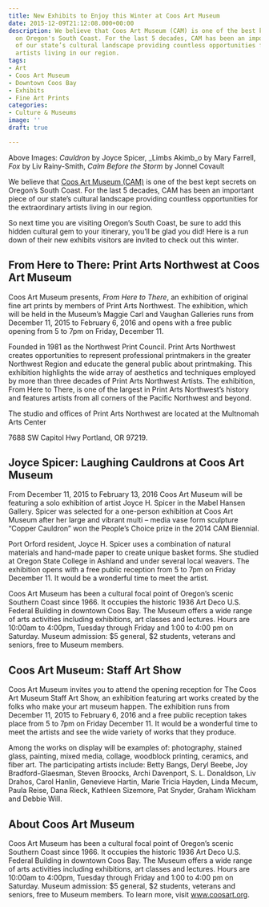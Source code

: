 ```yaml
---
title: New Exhibits to Enjoy this Winter at Coos Art Museum
date: 2015-12-09T21:12:08.000+00:00
description: We believe that Coos Art Museum (CAM) is one of the best kept secrets
  on Oregon's South Coast. For the last 5 decades, CAM has been an important piece
  of our state’s cultural landscape providing countless opportunities for the extraordinary
  artists living in our region.
tags:
- Art
- Coos Art Museum
- Downtown Coos Bay
- Exhibits
- Fine Art Prints
categories:
- Culture & Museums
image: ''
draft: true

---
```

Above Images:  _Cauldron_ by Joyce Spicer, _Limbs Akimb_o by Mary Farrell, _Fox_ by Liv Rainy-Smith, _Calm Before the Storm_ by Jonnel Covault

We believe that <a href="http://www.coosart.org/" target="_blank">Coos Art Museum (CAM)</a> is one of the best kept secrets on Oregon&#8217;s South Coast. For the last 5 decades, CAM has been an important piece of our state’s cultural landscape providing countless opportunities for the extraordinary artists living in our region.

So next time you are visiting Oregon&#8217;s South Coast, be sure to add this hidden cultural gem to your itinerary, you&#8217;ll be glad you did! Here is a run down of their new exhibits visitors are invited to check out this winter.

## From Here to There: Print Arts Northwest at Coos Art Museum

Coos Art Museum presents, _From Here to There_, an exhibition of original fine art prints by members of Print Arts Northwest. The exhibition, which will be held in the Museum’s Maggie Carl and Vaughan Galleries runs from December 11, 2015 to February 6, 2016 and opens with a free public opening from 5 to 7pm on Friday, December 11.

Founded in 1981 as the Northwest Print Council. Print Arts Northwest creates opportunities to represent professional printmakers in the greater Northwest Region and educate the general public about printmaking. This exhibition highlights the wide array of aesthetics and techniques employed by more than three decades of Print Arts Northwest Artists. The exhibition, From Here to There, is one of the largest in Print Arts Northwest’s history and features artists from all corners of the Pacific Northwest and beyond.

The studio and offices of Print Arts Northwest are located at the Multnomah Arts Center
  
7688 SW Capitol Hwy Portland, OR 97219.

## Joyce Spicer: Laughing Cauldrons at Coos Art Museum

From December 11, 2015 to February 13, 2016 Coos Art Museum will be featuring a solo exhibition of artist Joyce H. Spicer in the Mabel Hansen Gallery. Spicer was selected for a one-person exhibition at Coos Art Museum after her large and vibrant multi &#8211; media vase form sculpture “Copper Cauldron” won the People’s Choice prize in the 2014 CAM Biennial.

Port Orford resident, Joyce H. Spicer uses a combination of natural materials and hand-made paper to create unique basket forms. She studied at Oregon State College in Ashland and under several local weavers. The exhibition opens with a free public reception from 5 to 7pm on Friday December 11. It would be a wonderful time to meet the artist.

Coos Art Museum has been a cultural focal point of Oregon’s scenic Southern Coast since 1966. It occupies the historic 1936 Art Deco U.S. Federal Building in downtown Coos Bay. The Museum offers a wide range of arts activities including exhibitions, art classes and lectures. Hours are 10:00am to 4:00pm, Tuesday through Friday and 1:00 to 4:00 pm on Saturday. Museum admission: $5 general, $2 students, veterans and seniors, free to Museum members.

## Coos Art Museum: Staff Art Show

Coos Art Museum invites you to attend the opening reception for The Coos Art Museum Staff Art Show, an exhibition featuring art works created by the folks who make your art museum happen. The exhibition runs from December 11, 2015 to February 6, 2016 and a free public reception takes place from 5 to 7pm on Friday December 11. It would be a wonderful time to meet the artists and see the wide variety of works that they produce.

Among the works on display will be examples of: photography, stained glass, painting, mixed media, collage, woodblock printing, ceramics, and fiber art. The participating artists include: Betty Bangs, Deryl Beebe, Joy Bradford-Glaesman, Steven Broocks, Archi Davenport, S. L. Donaldson, Liv Drahos, Carol Hanlin, Genevieve Hartin, Marie Tricia Hayden, Linda Mecum, Paula Reise, Dana Rieck, Kathleen Sizemore, Pat Snyder, Graham Wickham and Debbie Will.

## About Coos Art Museum

Coos Art Museum has been a cultural focal point of Oregon’s scenic Southern Coast since 1966. It occupies the historic 1936 Art Deco U.S. Federal Building in downtown Coos Bay. The Museum offers a wide range of arts activities including exhibitions, art classes and lectures. Hours are 10:00am to 4:00pm, Tuesday through Friday and 1:00 to 4:00 pm on Saturday. Museum admission: $5 general, $2 students, veterans and seniors, free to Museum members. To learn more, visit <a href="http://www.coosart.org/" target="_blank">www.coosart.org</a>.